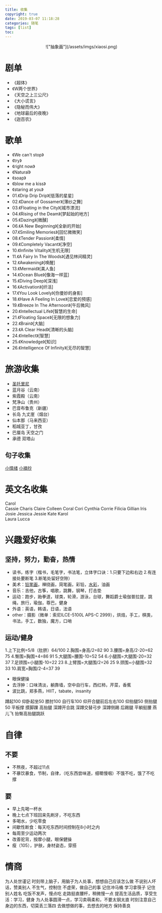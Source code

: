 ```yaml
---
title: 收集
copyright: true
date: 2019-03-07 11:18:28
categories: 随笔
tags: [list]
toc:
---
```


<center>!["抽象画"](/assets/imgs/xiaosi.png)</center> 
<!--more-->

# 剧单
* 《超体》
* 《W两个世界》
* 《天空之上三公尺》
* 《大小谎言》
* 《隐秘而伟大》
* 《地球最后的夜晚》
* 《迦百农》


# 歌单
* 《We can't stop》
* 《try》
* 《right now》
* 《Natural》
* 《soap》
* 《blow me a kiss》
* 《staring at you》
* 01.《Drip Drip Drip》[低落的星星]
* 02.《Dance of Gossamer》[薄纱之舞]
* 03.《Floating in the City》[城市漂流]
* 04.《Rising of the Deam》[梦起始的地方]
* 05.《Dazing》[微醺]
* 06.《A New Beginning》[全新的开始]
* 07.《Smiling Memories》[回忆微微笑]
* 08.《Tender Passion》[柔情]
* 09.《Completely Vacant》[净空]
* 10.《Infinite Vitality》[生机无限]
* 11.《A Fairy In The Woods》[遇见林间精灵]
* 12.《Awakening》[唤醒]
* 13.《Mermaid》[美人鱼]
* 14.《Ocean Blue》[像海一样蓝]
* 15.《Diving Deep》[深浅]
* 16.《Activation》[纤活]
* 17.《You Look Lovely》[你曼妙的身影]
* 18.《Have A Feeling In Love》[恋爱的预感]
* 19.《Breeze In The Afternoon》[午后微风]
* 20.《Intellectual Life》[智慧的生命]
* 21.《Floating Space》[无限的想象力]
* 22.《Brain》[大脑]
* 23.《A Clear Head》[清晰的头脑]
* 24.《Intellect》[智慧]
* 25.《Knowledge》[知识]
* 26.《Intelligence Of Infinity》[无尽的智慧]


# 旅游收集
* [圣托里尼](https://guchunli.github.io/2018/08/11/圣托里尼/)
* 蓝月谷（云南）
* 紫霞殿（云南）
* 梵净山（贵州）
* 巴音布鲁克（新疆）
* 长岛 九丈崖（烟台）
* 仙本那（马来西亚）
* 稻城亚丁，甘孜
* 巴厘岛 天空之门
* 承德 双塔山


## 句子收集
[小情绪](https://guchunli.github.io/2018/02/02/小情绪/)
[小摘抄](https://guchunli.github.io/2019/02/22/小摘抄/)


# 英文名收集
Carol  
Cassie 
Charis 
Claire 
Colleen 
Coral 
Cori 
Cynthia 
Corrie 
Filicia
Gillian 
Iris 
Josie 
Jessica 
Jessie 
Kate 
Karol  
Laura 
Lucca 


# 兴趣爱好收集
## 坚持，努力，勤奋，热情
* 读书，练字（楷书，毛笔字，书法笔，立体字口诀：1.只要下边和右边 2.有连接处要断笔 3.断笔处留好空隙）
* 美术：[铅笔画](https://guchunli.github.io/2018/06/12/铅笔画/)，禅绕画，简笔画，彩铅，[水彩](https://www.zhihu.com/question/31381682)，油画
* 音乐：吉他，古筝，唱歌，跳舞，钢琴，打击垫
* 运动：跑步，跆拳道，球类，轮滑，游泳，台球，舞蹈爵士瑜伽普拉提，跳绳，旅行，瑜伽，尊巴，健身
* 外语：英语，韩语，日语，法语
* other：摄影（微单：索尼ILCE-5100L APS-C 2999），烘焙，手工，棋类，书法，手工，数独，魔方，口哨

## 运动/健身
1.上下比例=5/8（肚脐）64/100
2.胸围=身高/2=82 90
3.腰围=身高/2-20=62 75
4.臀围=胸围+4=86 91
5.大腿围=腰围-10=52 54
6.小腿围=大腿围-20=32 37
7.足颈围=小腿围-10=22 23
8.上臂围=大腿围/2=26 25
9.颈围=小腿围=32 33
10.肩宽=胸围/2-4=37 39

* 眼保健操
* 去浮肿：口味清淡，躺靠墙，空中自行车，西红柿，芹菜，香蕉
* 波比跳，郑多燕，HIIT，tabate，insanity

蹲起100
仰卧起坐50
膝肘100
自行车100
仰开合腿前后左右100
仰抬腿50
侧抬腿50
平板撑
摸脚踝
高抬腿
深蹲开合跳
深蹲交替弓步
深蹲侧踢
后踢腿
平躺挺腰
燕儿飞
抬臀高抬腿跳跃


# 自律
## 不要
* 不熬夜，不超过11点
* 不暴饮暴食，节制，自律，（吃东西尝味道，细嚼慢咽）不饿不吃，饿了不吃撑

## 要
* 早上先喝一杯水
* 晚上七点下班回来先刷牙，不吃东西
* 多喝水，少吃零食
* 间歇性断食：每天吃东西时间控制在8小时之内
* 每周至少运动两次
* 改善驼背，按摩小腿，眼保健操
* 瘦（105），护肤，身材姿态，穿搭


# 情商
为人处世谨记
时刻带上脑子，用脑子为人处事，想想自己应该怎么做
不说别人坏话，赞美别人
不生气，控制住
不虚荣，做自己的事
记住冲马桶
学习拿筷子
记住别人姓名
吃饭不发声，慢点吃
走路挺直腰杆，稍微慢一点
提高生活品质，享受生活：学习，健身
为人处事圆滑一点，学习卖萌柔和，不要太钢太直
时刻注意自己身边的东西，切莫丢三落四
去做想做的事，去想去的地方
保持善良
